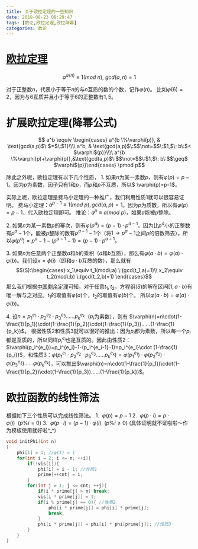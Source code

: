 ```yaml
---
title: 关于欧拉定理的一些知识
date: 2018-08-23 09:29:47
tags: [数论,欧拉定理,欧拉降幂]
categories: 数论
---
```


# [欧拉定理](https://baike.baidu.com/item/%E6%AC%A7%E6%8B%89%E5%AE%9A%E7%90%86/891345?fr=aladdin)
$$a^{\varphi(n)}\equiv 1(mod\:n),\:gcd(a,n)=1$$

对于正整数$n$，代表小于等于$n$的与$n$互质的数的个数，记作$\varphi(n)$。
比如$\varphi(6)=2$，因为与$6$互质并且小于等于$6$的正整数有$1,5$。
# 扩展欧拉定理(降幂公式)
$$  a^b \equiv
\begin{cases}
a^{b \%\varphi(p)},  & \text{gcd(a,p)$\:$=$\:$1}\\\\  
a^b, & \text{gcd(a,p)$\:$$\not=$$\:$1,$\: b\:$< $\varphi$(p)}\\\\
a^{b \%\varphi(p)+\varphi(p)},&\text{gcd(a,p)$\:$$\not=$$\:$1,$\: b\:$$\geq$ $\varphi$(p)}\end{cases}
\pmod p$$  

除此之外呢，欧拉定理有以下几个性质，
$1.\:$如果$n$为某一素数$p$，则有$\varphi(p)=p-1$。因为$p$为素数，因子只有$1$和$p$，而$p$和$p$不互质，所以$ \varphi(p)=p-1$。

实际上呢，欧拉定理是费马小定理的一种推广，我们利用性质$1$就可以很容易证明。
费马小定理：$a^{p-1}\equiv 1(mod\:p),gcd(a,p)=1$。因为$p$为质数，所以有$\varphi(p)=p-1$，代入欧拉定理即可。
推论：$a^p\equiv a(mod\:p)$，如果$a$能被$p$整除。

$2.\:$如果$n$为某一素数$p$的幂次，则有$\varphi(p^a)=(p-1)\cdot p^{a-1}$。因为比$p^a$小的正整数有$p^a-1$个，能被$p$整除的数有$p^{a-1}-1$个（将$1\to p^a-1$之间$p$的倍数筛去），所以$\varphi(p^a)=p^a-1-(p^{a-1}-1)=(p-1)\cdot p^{a-1}$。

$3.\:$如果$n$为任意两个正整数$a$和$b$的乘积（$a$和$b$互质），那么有$\varphi(a\cdot b)=\varphi(a)\cdot \varphi(b)$。我们设$x=\phi(i)$（即和$a\cdot b$互质的数），那么就有
$$(S):\begin{cases}
x_1\equiv t_1(mod\:a) \:(gcd(t_1,a)=1)\\
x_2\equiv t_2(mod\:b) \:(gcd(t_2,b)=1)
\end{cases}$$那么我们根据[中国剩余定理](https://baike.baidu.com/item/%E5%AD%99%E5%AD%90%E5%AE%9A%E7%90%86/2841597?fromtitle=%E4%B8%AD%E5%9B%BD%E5%89%A9%E4%BD%99%E5%AE%9A%E7%90%86&fromid=11200132&fr=aladdin)可知，对于任意$t_1,t_2$，方程组$(S)$的解在区间$[1,a\cdot b)$有唯一解与之对应。$t_1$的取值有$\varphi(a)$个，$t_2$的取值有$\varphi(b)$个。
所以$\varphi(a\cdot b)=\varphi(a)\cdot \varphi(b)$。

$4.\:$设$n=p_1^{e_1}\cdot p_2^{e_2}\cdot p_3^{e_3}......p_k^{e_k}$（$p_i$为素数），则有
$\varphi(n)=n\cdot(1-\frac{1}{p_1})\cdot(1-\frac{1}{p_2})\cdot(1-\frac{1}{p_3})......(1-\frac{1}{p_k})$。
根据性质$2$和性质$3$就可以很好的推出：因为$p_i$都为素数，所以每一个$p_i$都是互质的，所以同样$p_i^{e_i}$也是互质的。因此由性质$2$：$\varphi(p_i^{e_i})=p_i^{e_i}-1-(p_i^{e_i-1}-1)=p_i^{e_i}\cdot (1-\frac{1}{p_i})$，和性质$3$：$\varphi(p_1^{e_1}\cdot p_2^{e_2}\cdot p_3^{e_3}......p_k^{e_k})=\varphi(p_1^{e_1})\cdot \varphi(p_2^{e_2})\cdot \varphi(p_3^{e_3})......\varphi(p_k^{e_k})$，可以推出$\varphi(n)=n\cdot(1-\frac{1}{p_1})\cdot(1-\frac{1}{p_2})\cdot(1-\frac{1}{p_3})......(1-\frac{1}{p_k})$。

# 欧拉函数的线性筛法
根据如下三个性质可以完成线性筛法。
$1.\:\:\varphi(p)=p-1$
$2.\:\:\varphi(p\cdot i)=p\cdot \varphi(i)\:\:(p\%i=0)$
$3.\:\:\varphi(p\cdot i)=(p-1)\cdot \varphi(i)\:\:(p\%i\not=0)$
(具体证明就不证啦啦～作为模板使用就好啦^_^)

```C++
void initPhi(int n)
{
	phi[1] = 1; //φ(1) = 1
	for(int i = 2; i <= n; ++i){
		if(!vis[i]){
			phi[i] = i - 1; //性质1
			prime[++cnt] = i;
		}
		for(int j = 1; j <= cnt; ++j){
			if(i * prime[j] > n) break;
			vis[i * prime[j]] = 1;
			if(i % prime[j] == 0){ //性质2
				phi[i * prime[j]] = phi[i] * prime[j];
				break;
			}
			phi[i * prime[j]] = phi[i] * phi[prime[j]]; //性质3
		}
	}
}

```

